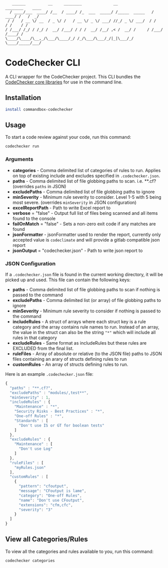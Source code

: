```
   ______          __     ________              __                ________    ____
  / ____/___  ____/ /__  / ____/ /_  ___  _____/ /_____  _____   / ____/ /   /  _/
 / /   / __ \/ __  / _ \/ /   / __ \/ _ \/ ___/ //_/ _ \/ ___/  / /   / /    / /
/ /___/ /_/ / /_/ /  __/ /___/ / / /  __/ /__/ ,< /  __/ /     / /___/ /____/ /
\____/\____/\__,_/\___/\____/_/ /_/\___/\___/_/|_|\___/_/      \____/_____/___/
```

# CodeChecker CLI

A CLI wrapper for the CodeChecker project.  This CLI bundles the [CodeChecker core libraries](https://github.com/coldbox-modules/codechecker-core) for use in the command line.

## Installation

```bash
install commandbox-codechecker
```

## Usage

To start a code review against your code, run this command:

```bash
codechecker run
```

### Arguments

* **categories** - Comma delimited list of categories of rules to run. Applies on top of existing include and excludes specified in `.codechecker.json`.
* **paths** - Comma delimited list of file globbing paths to scan. i.e. **.cf? (overrides `paths` in JSON)
* **excludePaths** - Comma delimited list of file globbing paths to ignore
* **minSeverity** - Minimum rule severity to consider. Level 1-5 with 5 being most severe. (overrides `minSeverity` in JSON configuration)
* **excelReportPath** - Path to write Excel report to
* **verbose** = "false" - Output full list of files being scanned and all items found to the console
* **failOnMatch** = "false" - Sets a non-zero exit code if any matches are found
* **jsonFormatter** - jsonFormatter used to render the report, currently only accepted value is `codeclimate` and will provide a gitlab compatible json report
* **jsonOutput** = "codechecker.json" - Path to write json report to

### JSON Configuration

If a `.codechecker.json` file is found in the current working directory, it will be picked up and used.  This file can contain the following keys:

* **paths** - Comma delimited list of file globbing paths to scan if nothing is passed to the command
* **excludePaths** - Comma delimited list (or array) of file globbing paths to ignore
* **minSeverity** - Minimum rule severity to consider if nothing is passed to the command
* **includeRules** - A struct of arrays where each struct key is a rule category and the array contains rule names to run. Instead of an array, the value in the struct can also be the string `"*"` which will include all rules in that category
* **excludeRules** - Same format as includeRules but these rules are EXCLUDED from the final list.
* **ruleFiles** - Array of absolute or relative (to the JSON file) paths to JSON files containing an arary of structs defining rules to run
* **customRules** - An array of structs defining rules to run.

Here is an example `.codechecker.json` file:

```js
{
  "paths" : "**.cf?",
  "excludePaths" : "modules/,test**",
  "minSeverity" : 1,
  "includeRules" : {
    "Maintenance" : "*",
    "Security Risks - Best Practices" : "*",
    "One-off Rules" : "*",
    "Standards" : [
      "Don't use IS or GT for boolean tests"
    ]
  },
  "excludeRules" : {
    "Maintenance" : [
      "Don't use Log"
    ]
  },
  "ruleFiles" : [
    "myRules.json"
  ],
  "customRules" : [
    {
      "pattern": "cfoutput",
      "message": "CFoutput is lame",
      "category": "One-off Rules",
      "name": "Don't use CFoutput",
      "extensions": "cfm,cfc",
      "severity": "3"
    }
  ]
}
```

## View all Categories/Rules

To view all the categories and rules available to you, run this command:

```bash
codechecker categories
```
